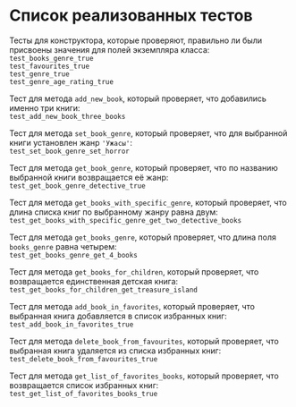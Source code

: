 # Список реализованных тестов

Тесты для конструктора, которые проверяют, правильно ли были присвоены значения для полей экземпляра класса:  
`test_books_genre_true`  
`test_favourites_true`  
`test_genre_true`  
`test_genre_age_rating_true`
  
Тест для метода `add_new_book`, который проверяет, что добавились именно три книги:  
`test_add_new_book_three_books`

Тест для метода `set_book_genre`, который проверяет, что для выбранной книги установлен жанр `'Ужасы'`:  
`test_set_book_genre_set_horror`

Тест для метода `get_book_genre`, который проверяет, что по названию выбранной книги возвращается её жанр:  
`test_get_book_genre_detective_true`

Тест для метода `get_books_with_specific_genre`, который проверяет, что длина списка книг по выбранному жанру равна двум:  
`test_get_books_with_specific_genre_get_two_detective_books`

Тест для метода `get_books_genre`, который проверяет, что длина поля `books_genre` равна четырем:  
`test_get_books_genre_get_4_books`

Тест для метода `get_books_for_children`, который проверяет, что возвращается единственная детская книга:  
`test_get_books_for_children_get_treasure_island`

Тест для метода `add_book_in_favorites`, который проверяет, что выбранная книга добавляется в список избранных книг:  
`test_add_book_in_favorites_true`

Тест для метода `delete_book_from_favourites`, который проверяет, что выбранная книга удаляется из списка избранных книг:  
`test_delete_book_from_favourites_true`

Тест для метода `get_list_of_favorites_books`, который проверяет, что возвращается список избранных книг:  
`test_get_list_of_favorites_books_true`